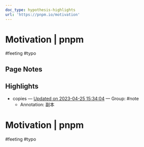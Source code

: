 ```yaml
---
doc_type: hypothesis-highlights
url: 'https://pnpm.io/motivation'
---
```

# Motivation | pnpm

#feeting #typo
## Page Notes
## Highlights
- copies — [Updated on 2023-04-25 15:34:04](https://hyp.is/jiZNDuM7Ee2VMXsenc4W1w/pnpm.io/motivation) — Group: #note
    - Annotation: 副本


# Motivation | pnpm

#feeting #typo
